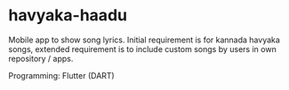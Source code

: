 # havyaka-haadu
Mobile app to show song lyrics. Initial requirement is for kannada havyaka songs, extended requirement is to include custom songs by users in own repository / apps.

Programming: Flutter (DART)
